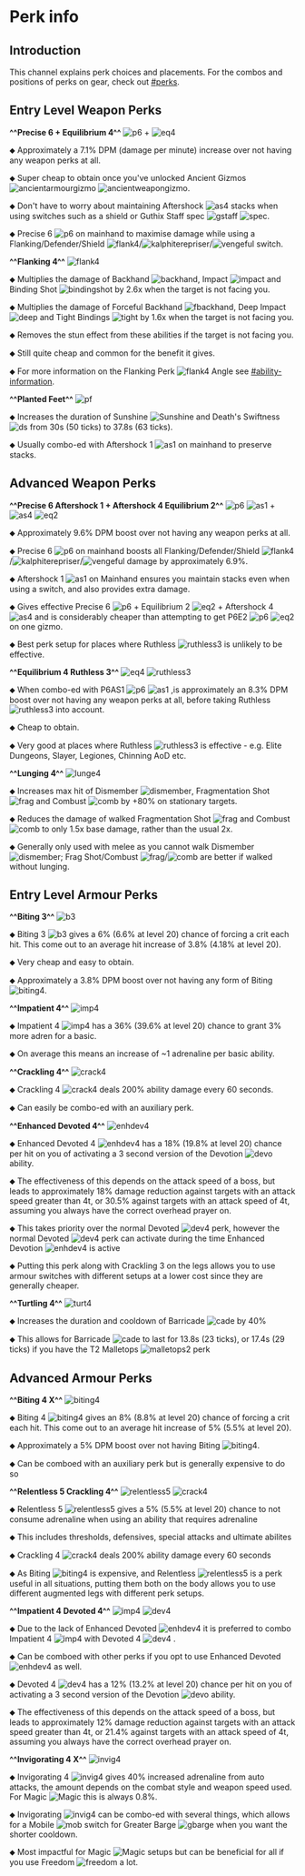 # Perk info
## Introduction


This channel explains perk choices and placements. For the combos and positions of perks on gear, check out [#perks](../getting-started/perks.md).


## Entry Level Weapon Perks


**^^Precise 6 + Equilibrium 4^^** <img title="p6" class="d-emoji" alt="p6" src="https://cdn.discordapp.com/emojis/712073088769982475.png?v=1"> + <img title="eq4" class="d-emoji" alt="eq4" src="https://cdn.discordapp.com/emojis/712073088589627505.png?v=1">

⬥ Approximately a 7.1% DPM (damage per minute) increase over not having any weapon perks at all.

⬥ Super cheap to obtain once you've unlocked Ancient Gizmos <img title="ancientarmourgizmo" class="d-emoji" alt="ancientarmourgizmo" src="https://cdn.discordapp.com/emojis/697405383769194516.png?v=1"> <img title="ancientweapongizmo" class="d-emoji" alt="ancientweapongizmo" src="https://cdn.discordapp.com/emojis/697405383752548382.png?v=1">.

⬥ Don't have to worry about maintaining Aftershock <img title="as4" class="d-emoji" alt="as4" src="https://cdn.discordapp.com/emojis/712074245202772009.png?v=1"> stacks when using switches such as a shield or Guthix Staff spec <img title="gstaff" class="d-emoji" alt="gstaff" src="https://cdn.discordapp.com/emojis/513203008608141314.png?v=1"> <img title="spec" class="d-emoji" alt="spec" src="https://cdn.discordapp.com/emojis/537340400273195028.png?v=1">.

⬥ Precise 6 <img title="p6" class="d-emoji" alt="p6" src="https://cdn.discordapp.com/emojis/712073088769982475.png?v=1"> on mainhand to maximise damage while using a Flanking/Defender/Shield <img title="flank4" class="d-emoji" alt="flank4" src="https://cdn.discordapp.com/emojis/712073088296157185.png?v=1">/<img title="kalphiterepriser" class="d-emoji" alt="kalphiterepriser" src="https://cdn.discordapp.com/emojis/643846849362657280.png?v=1">/<img title="vengeful" class="d-emoji" alt="vengeful" src="https://cdn.discordapp.com/emojis/583430259110576140.png?v=1"> switch.


**^^Flanking 4^^** <img title="flank4" class="d-emoji" alt="flank4" src="https://cdn.discordapp.com/emojis/712073088296157185.png?v=1">

⬥ Multiplies the damage of Backhand <img title="backhand" class="d-emoji" alt="backhand" src="https://cdn.discordapp.com/emojis/535532854302605333.png?v=1">, Impact <img title="impact" class="d-emoji" alt="impact" src="https://cdn.discordapp.com/emojis/535533809655873556.png?v=1"> and Binding Shot <img title="bindingshot" class="d-emoji" alt="bindingshot" src="https://cdn.discordapp.com/emojis/535541306563231790.png?v=1"> by 2.6x when the target is not facing you.

⬥ Multiplies the damage of Forceful Backhand <img title="fbackhand" class="d-emoji" alt="fbackhand" src="https://cdn.discordapp.com/emojis/535532879346794516.png?v=1">, Deep Impact <img title="deep" class="d-emoji" alt="deep" src="https://cdn.discordapp.com/emojis/535533833139912724.png?v=1"> and Tight Bindings <img title="tight" class="d-emoji" alt="tight" src="https://cdn.discordapp.com/emojis/535541275957657600.png?v=1"> by 1.6x when the target is not facing you.

⬥ Removes the stun effect from these abilities if the target is not facing you.

⬥ Still quite cheap and common for the benefit it gives.

⬥ For more information on the Flanking Perk <img title="flank4" class="d-emoji" alt="flank4" src="https://cdn.discordapp.com/emojis/712073088296157185.png?v=1"> Angle see [#ability-information](../miscellaneous-information/ability-information.md).


**^^Planted Feet^^** <img title="pf" class="d-emoji" alt="pf" src="https://cdn.discordapp.com/emojis/689501925770919981.png?v=1">

⬥ Increases the duration of Sunshine <img title="Sunshine" class="d-emoji" alt="Sunshine" src="https://cdn.discordapp.com/emojis/583430011948630016.png?v=1"> and Death's Swiftness <img title="ds" class="d-emoji" alt="ds" src="https://cdn.discordapp.com/emojis/535541258924326912.png?v=1"> from 30s (50 ticks) to 37.8s (63 ticks).

⬥ Usually combo-ed with Aftershock 1 <img title="as1" class="d-emoji" alt="as1" src="https://cdn.discordapp.com/emojis/689502339891331093.png?v=1"> on mainhand to preserve stacks.


## Advanced Weapon Perks


**^^Precise 6 Aftershock 1 + Aftershock 4 Equilibrium 2^^** <img title="p6" class="d-emoji" alt="p6" src="https://cdn.discordapp.com/emojis/712073088769982475.png?v=1"> <img title="as1" class="d-emoji" alt="as1" src="https://cdn.discordapp.com/emojis/689502339891331093.png?v=1"> + <img title="as4" class="d-emoji" alt="as4" src="https://cdn.discordapp.com/emojis/712074245202772009.png?v=1"> <img title="eq2" class="d-emoji" alt="eq2" src="https://cdn.discordapp.com/emojis/689502258424971564.png?v=1">

⬥ Approximately 9.6% DPM boost over not having any weapon perks at all.

⬥ Precise 6 <img title="p6" class="d-emoji" alt="p6" src="https://cdn.discordapp.com/emojis/712073088769982475.png?v=1"> on mainhand boosts all Flanking/Defender/Shield <img title="flank4" class="d-emoji" alt="flank4" src="https://cdn.discordapp.com/emojis/712073088296157185.png?v=1">/<img title="kalphiterepriser" class="d-emoji" alt="kalphiterepriser" src="https://cdn.discordapp.com/emojis/643846849362657280.png?v=1">/<img title="vengeful" class="d-emoji" alt="vengeful" src="https://cdn.discordapp.com/emojis/583430259110576140.png?v=1"> damage by approximately 6.9%.

⬥ Aftershock 1 <img title="as1" class="d-emoji" alt="as1" src="https://cdn.discordapp.com/emojis/689502339891331093.png?v=1"> on Mainhand ensures you maintain stacks even when using a switch, and also provides extra damage.

⬥ Gives effective Precise 6 <img title="p6" class="d-emoji" alt="p6" src="https://cdn.discordapp.com/emojis/712073088769982475.png?v=1"> + Equilibrium 2 <img title="eq2" class="d-emoji" alt="eq2" src="https://cdn.discordapp.com/emojis/689502258424971564.png?v=1"> + Aftershock 4 <img title="as4" class="d-emoji" alt="as4" src="https://cdn.discordapp.com/emojis/712074245202772009.png?v=1"> and is considerably cheaper than attempting to get P6E2 <img title="p6" class="d-emoji" alt="p6" src="https://cdn.discordapp.com/emojis/712073088769982475.png?v=1"> <img title="eq2" class="d-emoji" alt="eq2" src="https://cdn.discordapp.com/emojis/689502258424971564.png?v=1"> on one gizmo.

⬥ Best perk setup for places where Ruthless <img title="ruthless3" class="d-emoji" alt="ruthless3" src="https://cdn.discordapp.com/emojis/712244800572883025.png?v=1"> is unlikely to be effective.


**^^Equilibrium 4 Ruthless 3^^** <img title="eq4" class="d-emoji" alt="eq4" src="https://cdn.discordapp.com/emojis/712073088589627505.png?v=1"> <img title="ruthless3" class="d-emoji" alt="ruthless3" src="https://cdn.discordapp.com/emojis/712244800572883025.png?v=1">

⬥ When combo-ed with P6AS1 <img title="p6" class="d-emoji" alt="p6" src="https://cdn.discordapp.com/emojis/712073088769982475.png?v=1"> <img title="as1" class="d-emoji" alt="as1" src="https://cdn.discordapp.com/emojis/689502339891331093.png?v=1"> ,is approximately an 8.3% DPM boost over not having any weapon perks at all, before taking Ruthless <img title="ruthless3" class="d-emoji" alt="ruthless3" src="https://cdn.discordapp.com/emojis/712244800572883025.png?v=1"> into account.

⬥ Cheap to obtain.

⬥ Very good at places where Ruthless <img title="ruthless3" class="d-emoji" alt="ruthless3" src="https://cdn.discordapp.com/emojis/712244800572883025.png?v=1"> is effective - e.g. Elite Dungeons, Slayer, Legiones, Chinning AoD etc.


**^^Lunging 4^^** <img title="lunge4" class="d-emoji" alt="lunge4" src="https://cdn.discordapp.com/emojis/736522494315593759.png?v=1">

⬥ Increases max hit of Dismember <img title="dismember" class="d-emoji" alt="dismember" src="https://cdn.discordapp.com/emojis/535532879376023572.png?v=1">, Fragmentation Shot <img title="frag" class="d-emoji" alt="frag" src="https://cdn.discordapp.com/emojis/535541273755385885.png?v=1"> and Combust <img title="comb" class="d-emoji" alt="comb" src="https://cdn.discordapp.com/emojis/535533833098100745.png?v=1"> by +80% on stationary targets.

⬥ Reduces the damage of walked Fragmentation Shot <img title="frag" class="d-emoji" alt="frag" src="https://cdn.discordapp.com/emojis/535541273755385885.png?v=1"> and Combust <img title="comb" class="d-emoji" alt="comb" src="https://cdn.discordapp.com/emojis/535533833098100745.png?v=1"> to only 1.5x base damage, rather than the usual 2x.

⬥ Generally only used with melee as you cannot walk Dismember <img title="dismember" class="d-emoji" alt="dismember" src="https://cdn.discordapp.com/emojis/535532879376023572.png?v=1">; Frag Shot/Combust <img title="frag" class="d-emoji" alt="frag" src="https://cdn.discordapp.com/emojis/535541273755385885.png?v=1">/<img title="comb" class="d-emoji" alt="comb" src="https://cdn.discordapp.com/emojis/535533833098100745.png?v=1"> are better if walked without lunging.


## Entry Level Armour Perks


**^^Biting 3^^** <img title="b3" class="d-emoji" alt="b3" src="https://cdn.discordapp.com/emojis/689502516874051590.png?v=1">

⬥ Biting 3 <img title="b3" class="d-emoji" alt="b3" src="https://cdn.discordapp.com/emojis/689502516874051590.png?v=1"> gives a 6% (6.6% at level 20) chance of forcing a crit each hit. This come out to an average hit increase of 3.8% (4.18% at level 20).

⬥ Very cheap and easy to obtain.

⬥ Approximately a 3.8% DPM boost over not having any form of Biting <img title="biting4" class="d-emoji" alt="biting4" src="https://cdn.discordapp.com/emojis/712073087809617931.png?v=1">.


**^^Impatient 4^^** <img title="imp4" class="d-emoji" alt="imp4" src="https://cdn.discordapp.com/emojis/712073088204013640.png?v=1">

⬥ Impatient 4 <img title="imp4" class="d-emoji" alt="imp4" src="https://cdn.discordapp.com/emojis/712073088204013640.png?v=1"> has a 36% (39.6% at level 20) chance to grant 3% more adren for a basic.

⬥ On average this means an increase of ~1 adrenaline per basic ability.


**^^Crackling 4^^** <img title="crack4" class="d-emoji" alt="crack4" src="https://cdn.discordapp.com/emojis/712073087662686249.png?v=1">

⬥ Crackling 4 <img title="crack4" class="d-emoji" alt="crack4" src="https://cdn.discordapp.com/emojis/712073087662686249.png?v=1"> deals 200% ability damage every 60 seconds.

⬥ Can easily be combo-ed with an auxiliary perk.


**^^Enhanced Devoted 4^^** <img title="enhdev4" class="d-emoji" alt="enhdev4" src="https://cdn.discordapp.com/emojis/712073087507628035.png?v=1">

⬥ Enhanced Devoted 4 <img title="enhdev4" class="d-emoji" alt="enhdev4" src="https://cdn.discordapp.com/emojis/712073087507628035.png?v=1"> has a 18% (19.8% at level 20) chance per hit on you of activating a 3 second version of the Devotion <img title="devo" class="d-emoji" alt="devo" src="https://cdn.discordapp.com/emojis/513190158728953857.png?v=1"> ability.

⬥ The effectiveness of this depends on the attack speed of a boss, but leads to approximately 18% damage reduction against targets with an attack speed greater than 4t, or 30.5% against targets with an attack speed of 4t, assuming you always have the correct overhead prayer on.

⬥ This takes priority over the normal Devoted <img title="dev4" class="d-emoji" alt="dev4" src="https://cdn.discordapp.com/emojis/712073087713280033.png?v=1"> perk, however the normal Devoted <img title="dev4" class="d-emoji" alt="dev4" src="https://cdn.discordapp.com/emojis/712073087713280033.png?v=1"> perk can activate during the time Enhanced Devotion <img title="enhdev4" class="d-emoji" alt="enhdev4" src="https://cdn.discordapp.com/emojis/712073087507628035.png?v=1"> is active

⬥ Putting this perk along with Crackling 3 on the legs allows you to use armour switches with different setups at a lower cost since they are generally cheaper.


**^^Turtling 4^^** <img title="turt4" class="d-emoji" alt="turt4" src="https://cdn.discordapp.com/emojis/712073737377284146.png?v=1">

⬥ Increases the duration and cooldown of Barricade <img title="cade" class="d-emoji" alt="cade" src="https://cdn.discordapp.com/emojis/535541306353778689.png?v=1"> by 40%

⬥ This allows for Barricade <img title="cade" class="d-emoji" alt="cade" src="https://cdn.discordapp.com/emojis/535541306353778689.png?v=1"> to last for 13.8s (23 ticks), or 17.4s (29 ticks) if you have the T2 Malletops <img title="malletops2" class="d-emoji" alt="malletops2" src="https://cdn.discordapp.com/emojis/690136116900266075.png?v=1"> perk


## Advanced Armour Perks


**^^Biting 4 X^^** <img title="biting4" class="d-emoji" alt="biting4" src="https://cdn.discordapp.com/emojis/712073087809617931.png?v=1">

⬥ Biting 4 <img title="biting4" class="d-emoji" alt="biting4" src="https://cdn.discordapp.com/emojis/712073087809617931.png?v=1"> gives an 8% (8.8% at level 20) chance of forcing a crit each hit. This come out to an average hit increase of 5% (5.5% at level 20).

⬥ Approximately a 5% DPM boost over not having Biting <img title="biting4" class="d-emoji" alt="biting4" src="https://cdn.discordapp.com/emojis/712073087809617931.png?v=1">.

⬥ Can be comboed with an auxiliary perk but is generally expensive to do so


**^^Relentless 5 Crackling 4^^** <img title="relentless5" class="d-emoji" alt="relentless5" src="https://cdn.discordapp.com/emojis/712244800920748092.png?v=1"> <img title="crack4" class="d-emoji" alt="crack4" src="https://cdn.discordapp.com/emojis/712073087662686249.png?v=1">

⬥ Relentless 5 <img title="relentless5" class="d-emoji" alt="relentless5" src="https://cdn.discordapp.com/emojis/712244800920748092.png?v=1"> gives a 5% (5.5% at level 20) chance to not consume adrenaline when using an ability that requires adrenaline

⬥ This includes thresholds, defensives, special attacks and ultimate abilites

⬥ Crackling 4 <img title="crack4" class="d-emoji" alt="crack4" src="https://cdn.discordapp.com/emojis/712073087662686249.png?v=1"> deals 200% ability damage every 60 seconds

⬥ As Biting <img title="biting4" class="d-emoji" alt="biting4" src="https://cdn.discordapp.com/emojis/712073087809617931.png?v=1"> is expensive, and Relentless <img title="relentless5" class="d-emoji" alt="relentless5" src="https://cdn.discordapp.com/emojis/712244800920748092.png?v=1"> is a perk useful in all situations, putting them both on the body allows you to use different augmented legs with different perk setups.


**^^Impatient 4 Devoted 4^^** <img title="imp4" class="d-emoji" alt="imp4" src="https://cdn.discordapp.com/emojis/712073088204013640.png?v=1"> <img title="dev4" class="d-emoji" alt="dev4" src="https://cdn.discordapp.com/emojis/712073087713280033.png?v=1">

⬥ Due to the lack of Enhanced Devoted <img title="enhdev4" class="d-emoji" alt="enhdev4" src="https://cdn.discordapp.com/emojis/712073087507628035.png?v=1"> it is preferred to combo Impatient 4 <img title="imp4" class="d-emoji" alt="imp4" src="https://cdn.discordapp.com/emojis/712073088204013640.png?v=1"> with Devoted 4 <img title="dev4" class="d-emoji" alt="dev4" src="https://cdn.discordapp.com/emojis/712073087713280033.png?v=1"> .

⬥ Can be comboed with other perks if you opt to use Enhanced Devoted <img title="enhdev4" class="d-emoji" alt="enhdev4" src="https://cdn.discordapp.com/emojis/712073087507628035.png?v=1"> as well.

⬥ Devoted 4 <img title="dev4" class="d-emoji" alt="dev4" src="https://cdn.discordapp.com/emojis/712073087713280033.png?v=1"> has a 12% (13.2% at level 20) chance per hit on you of activating a 3 second version of the Devotion <img title="devo" class="d-emoji" alt="devo" src="https://cdn.discordapp.com/emojis/513190158728953857.png?v=1"> ability.

⬥ The effectiveness of this depends on the attack speed of a boss, but leads to approximately 12% damage reduction against targets with an attack speed greater than 4t, or 21.4% against targets with an attack speed of 4t, assuming you always have the correct overhead prayer on.


**^^Invigorating 4 X^^** <img title="invig4" class="d-emoji" alt="invig4" src="https://cdn.discordapp.com/emojis/712073087859949570.png?v=1">

⬥ Invigorating 4 <img title="invig4" class="d-emoji" alt="invig4" src="https://cdn.discordapp.com/emojis/712073087859949570.png?v=1"> gives 40% increased adrenaline from auto attacks, the amount depends on the combat style and weapon speed used. For Magic <img title="Magic" class="d-emoji" alt="Magic" src="https://cdn.discordapp.com/emojis/689504724159823906.png?v=1"> this is always 0.8%.

⬥ Invigorating <img title="invig4" class="d-emoji" alt="invig4" src="https://cdn.discordapp.com/emojis/712073087859949570.png?v=1"> can be combo-ed with several things, which allows for a Mobile <img title="mob" class="d-emoji" alt="mob" src="https://cdn.discordapp.com/emojis/689501908628799488.png?v=1"> switch for Greater Barge <img title="gbarge" class="d-emoji" alt="gbarge" src="https://cdn.discordapp.com/emojis/535532879250456578.png?v=1"> when you want the shorter cooldown.

⬥ Most impactful for Magic <img title="Magic" class="d-emoji" alt="Magic" src="https://cdn.discordapp.com/emojis/689504724159823906.png?v=1"> setups but can be beneficial for all if you use Freedom <img title="freedom" class="d-emoji" alt="freedom" src="https://cdn.discordapp.com/emojis/535541258240786434.png?v=1"> a lot.





